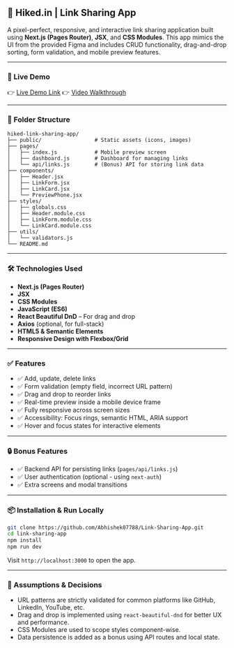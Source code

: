 ## 📎 Hiked.in | Link Sharing App

A pixel-perfect, responsive, and interactive link sharing application built using **Next.js (Pages Router)**, **JSX**, and **CSS Modules**.
This app mimics the UI from the provided Figma and includes CRUD functionality, drag-and-drop sorting, form validation, and mobile preview features.

---

### 🚀 Live Demo

👉 [Live Demo Link](https://your-app-url.netlify.app)
👉 [Video Walkthrough](https://your-video-link.com)

---

### 📂 Folder Structure

```
hiked-link-sharing-app/
├── public/                 # Static assets (icons, images)
├── pages/
│   ├── index.js            # Mobile preview screen
│   ├── dashboard.js        # Dashboard for managing links
│   └── api/links.js        # (Bonus) API for storing link data
├── components/
│   ├── Header.jsx
│   ├── LinkForm.jsx
│   ├── LinkCard.jsx
│   └── PreviewPhone.jsx
├── styles/
│   ├── globals.css
│   ├── Header.module.css
│   ├── LinkForm.module.css
│   └── LinkCard.module.css
├── utils/
│   └── validators.js
└── README.md
```

---

### 🛠️ Technologies Used

* **Next.js (Pages Router)**
* **JSX**
* **CSS Modules**
* **JavaScript (ES6)**
* **React Beautiful DnD** – For drag and drop
* **Axios** (optional, for full-stack)
* **HTML5 & Semantic Elements**
* **Responsive Design with Flexbox/Grid**

---

### ✅ Features

* ✅ Add, update, delete links
* ✅ Form validation (empty field, incorrect URL pattern)
* ✅ Drag and drop to reorder links
* ✅ Real-time preview inside a mobile device frame
* ✅ Fully responsive across screen sizes
* ✅ Accessibility: Focus rings, semantic HTML, ARIA support
* ✅ Hover and focus states for interactive elements

---

### 🔒 Bonus Features

* ✅ Backend API for persisting links (`pages/api/links.js`)
* ✅ User authentication (optional - using `next-auth`)
* ✅ Extra screens and modal transitions

---

### 📦 Installation & Run Locally

```bash
git clone https://github.com/Abhishek07788/Link-Sharing-App.git
cd link-sharing-app
npm install
npm run dev
```

Visit `http://localhost:3000` to open the app.

---

### 🧠 Assumptions & Decisions

* URL patterns are strictly validated for common platforms like GitHub, LinkedIn, YouTube, etc.
* Drag and drop is implemented using `react-beautiful-dnd` for better UX and performance.
* CSS Modules are used to scope styles component-wise.
* Data persistence is added as a bonus using API routes and local state.